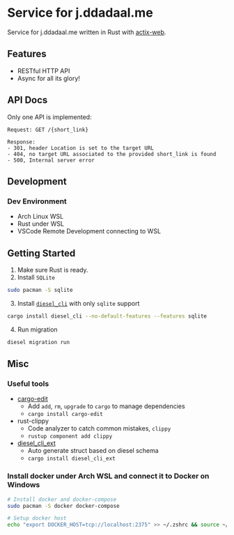 # Service for j.ddadaal.me

Service for j.ddadaal.me written in Rust with [actix-web](https://github.com/actix/actix-web).

## Features

- RESTful HTTP API
- Async for all its glory!

## API Docs

Only one API is implemented:

```
Request: GET /{short_link}

Response:
- 301, header Location is set to the target URL
- 404, no target URL associated to the provided short_link is found
- 500, Internal server error

```

## Development 

### Dev Environment

- Arch Linux WSL
- Rust under WSL
- VSCode Remote Development connecting to WSL

## Getting Started

1. Make sure Rust is ready.
2. Install `SQLite`

```bash
sudo pacman -S sqlite
```

3. Install [`diesel_cli`](https://github.com/diesel-rs/diesel/tree/master/diesel_cli) with only `sqlite` support
```bash
cargo install diesel_cli --no-default-features --features sqlite
```

4. Run migration
```bash
diesel migration run
```

## Misc 

### Useful tools

- [cargo-edit](https://github.com/killercup/cargo-edit)
  - Add `add`, `rm`, `upgrade` to `cargo` to manage dependencies
  - `cargo install cargo-edit`
- rust-clippy
  - Code analyzer to catch common mistakes, `clippy`
  - `rustup component add clippy`
- [diesel_cli_ext](https://github.com/abbychau/diesel_cli_ext)
  - Auto generate struct based on diesel schema
  - `cargo install diesel_cli_ext`

### Install docker under Arch WSL and connect it to Docker on Windows

```bash
# Install docker and docker-compose
sudo pacman -S docker docker-compose

# Setup docker host
echo "export DOCKER_HOST=tcp://localhost:2375" >> ~/.zshrc && source ~/.zshrc
```